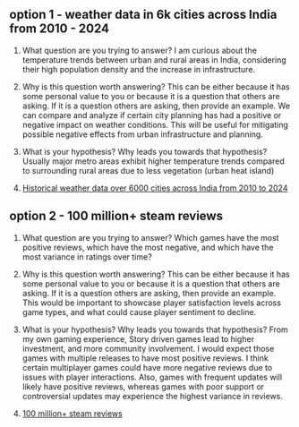 ## option 1 - weather data in 6k cities across India from 2010 - 2024

1. What question are you trying to answer? I am curious about the temperature trends between urban and rural areas in India, considering their high population density and the increase in infrastructure.

2. Why is this question worth answering? This can be either because it has some personal value to you or because it is a question that others are asking. If it is a question others are asking, then provide an example.
   We can compare and analyze if certain city planning has had a positive or negative impact on weather conditions. This will be useful for mitigating possible negative effects from urban infrastructure and planning.

3. What is your hypothesis? Why leads you towards that hypothesis? Usually major metro areas exhibit higher temperature trends compared to surrounding rural areas due to less vegetation (urban heat island)

4. [Historical weather data over 6000 cities across India from 2010 to 2024](https://www.kaggle.com/datasets/mukeshdevrath007/indian-5000-cities-weather-data)

## option 2 - 100 million+ steam reviews

1. What question are you trying to answer? Which games have the most positive reviews, which have the most negative, and which have the most variance in ratings over time?

2. Why is this question worth answering? This can be either because it has some personal value to you or because it is a question that others are asking. If it is a question others are asking, then provide an example.
   This would be important to showcase player satisfaction levels across game types, and what could cause player sentiment to decline.

3. What is your hypothesis? Why leads you towards that hypothesis? From my own gaming experience, Story driven games lead to higher investment, and more community involvement. I would expect those games with multiple releases to have most positive reviews. I think certain multiplayer games could have more negative reviews due to issues with player interactions. Also, games with frequent updates will likely have positive reviews, whereas games with poor support or controversial updates may experience the highest variance in reviews.

4. [100 million+ steam reviews](https://www.kaggle.com/datasets/kieranpoc/steam-reviews)
